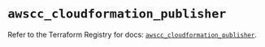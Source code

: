 # `awscc_cloudformation_publisher`

Refer to the Terraform Registry for docs: [`awscc_cloudformation_publisher`](https://registry.terraform.io/providers/hashicorp/awscc/0.70.0/docs/resources/cloudformation_publisher).
